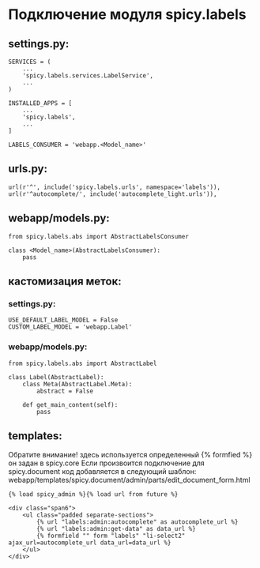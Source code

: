 # Подключение модуля spicy.labels

## settings.py:

    SERVICES = (
        ...
        'spicy.labels.services.LabelService',
        ...
    )

    INSTALLED_APPS = [
        ...
        'spicy.labels',
        ...
    ]

    LABELS_CONSUMER = 'webapp.<Model_name>'

## urls.py:

    url(r'^', include('spicy.labels.urls', namespace='labels')),
    url(r'^autocomplete/', include('autocomplete_light.urls')),

## webapp/models.py:

    from spicy.labels.abs import AbstractLabelsConsumer

    class <Model_name>(AbstractLabelsConsumer):
        pass

## кастомизация меток:

### settings.py:

    USE_DEFAULT_LABEL_MODEL = False
    CUSTOM_LABEL_MODEL = 'webapp.Label'

### webapp/models.py:

    from spicy.labels.abs import AbstractLabel

    class Label(AbstractLabel):
        class Meta(AbstractLabel.Meta):
            abstract = False

        def get_main_content(self):
            pass

## templates:

Обратите внимание! здесь используется определенный {% formfied %} он задан в spicy.core
Если произвоится подключение для spicy.document код добавляется в следующий шаблон:
webapp/templates/spicy.document/admin/parts/edit_document_form.html

    {% load spicy_admin %}{% load url from future %}

    <div class="span6">
	    <ul class="padded separate-sections">
            {% url "labels:admin:autocomplete" as autocomplete_url %}
            {% url "labels:admin:get-data" as data_url %}
            {% formfield "" form "labels" "li-select2" ajax_url=autocomplete_url data_url=data_url %}
        </ul>
    </div>
